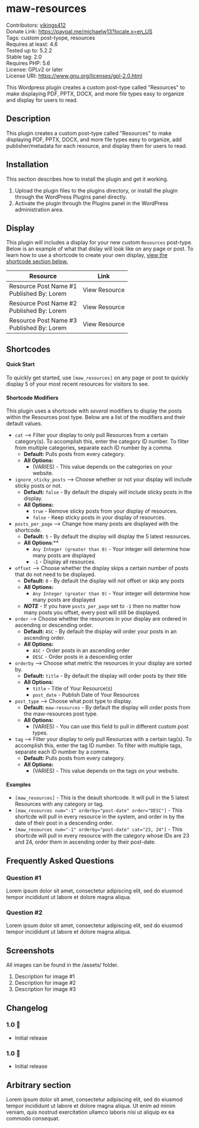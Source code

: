 # maw-resources
Contributors: [vikings412](https://profiles.wordpress.org/vikings412/) <br>
Donate Link: https://paypal.me/michaelw13?locale.x=en_US <br>
Tags: custom post-tyope, resources <br>
Requires at least: 4.6 <br>
Tested up to: 5.2.2 <br>
Stable tag: 2.0 <br>
Requires PHP: 5.6 <br>
License: GPLv2 or later <br>
License URI: https://www.gnu.org/licenses/gpl-2.0.html <br>

This Wordpress plugin creates a custom post-type called "Resources" to make displaying PDF, PPTX, DOCX, and more file types easy to organize and display for users to read.

## Description

This plugin creates a custom post-type called "Resources" to make displaying PDF, PPTX, DOCX, and more file types easy to organize, add publisher/metadata for each resource, and display them for users to read.

## Installation

This section describes how to install the plugin and get it working.

1. Upload the plugin files to the plugins directory, or install the plugin through the WordPress Plugins panel directly.
2. Activate the plugin through the Plugins panel in the WordPress administration area.

## Display
This plugin will includes a display for your new custom `Resources` post-type. Below is an example of what that dislay will look like on any page or post. To learn how to use a shortcode to create your own display, [view the shortcode section below.](https://github.com/mike-weiner/maw-resources/blob/master/README.md#shortcodes)

| Resource                                      | Link          |  
|-----------------------------------------------|---------------|
| Resource Post Name #1<br> Published By: Lorem | View Resource | 
| Resource Post Name #2<br> Published By: Lorem | View Resource |
| Resource Post Name #3<br> Published By: Lorem | View Resource | 

## Shortcodes

#### Quick Start
To quickly get started, use `[maw_resources]` on any page or post to quickly display 5 of your most recent resources for visitors to see. 

#### Shortcode Modifiers

This plugin uses a shortcode with *several* modifiers to display the posts within the Resources post type. Below are a list of the modifiers and their default values. 

- `cat` --> Filter your display to only pull Resources from a certain category(s). To accomplish this, enter the category ID number. To filter from multiple categories, separate each ID number by a comma. 
   * **Default:** Pulls posts from every category. 
   * **All Options:** 
      * (VARIES) - This value depends on the categories on your website.
- `ignore_sticky_posts` --> Choose whether or not your display will include sticky posts or not.  
   * **Default:** `false` - By default the dispaly _will_ include sticky posts in the display.
   * **All Options:** 
      * `true` - Remove sticky posts from your display of resources.
      * `false` - Keep sticky posts in your display of resources.
- `posts_per_page` --> Change how many posts are displayed with the shortcode. 
   * **Default:** `5` - By default the display will display the 5 latest resources.
   * **All Options**:** 
      * `Any Integer (greater than 0)` - Your integer will determine how many posts are displayed
      * `-1` - Display all resources.
- `offset` --> Choose whether the display skips a certain number of posts that do not need to be displayed.
   * **Default:** `0` - By default the display will _not_ offset or skip any posts
   * **All Options:** 
      * `Any Integer (greater than 0)` - Your integer will determine how many posts are displayed
   * **_NOTE_** - If you have `posts_per_page` set to `-1` then no matter how many posts you offset, every post will still be displayed.    
- `order` --> Choose whether the resources in your display are ordered in ascending or descending order. 
   * **Default:** `ASC` - By default the display will order your posts in an ascending order.
   * **All Options:** 
      * `ASC` - Order posts in an ascending order
      * `DESC` - Order posts in a descending order
- `orderby` --> Choose what metric the resources in your display are sorted by.
   * **Default:** `title` - By default the display will order posts by their title
   * **All Options:** 
      * `title` - Title of Your Resource(s)
      * `post_date` - Publish Date of Your Resources
- `post_type` --> Choose what post type to display.
   * **Default:** `maw-resources` - By default the display will order posts from the maw-resources post type.
   * **All Options:** 
      * (VARIES) - You can use this field to pull in different custom post types.      
- `tag` --> Filter your display to only pull Resources with a certain tag(s). To accomplish this, enter the tag ID number. To filter with multiple tags, separate each ID number by a comma. 
   * **Default:** Pulls posts from every category. 
   * **All Options:** 
      * (VARIES) - This value depends on the tags on your website.      
 
#### Examples
- `[maw_resources]` - This is the deault shortcode. It will pull in the 5 latest Resources with any category or tag.
- `[maw_resources num="-1" orderby="post-date" order="DESC"]` - This shortcde will pull in every resource in the system, and order in by the date of their post in a descending order.
- `[maw_resources num="-1" orderby="post-date" cat="23, 24"]` - This shortcde will pull in every resource with the category whose IDs are 23 and 24, order them in ascending order by their post-date.

## Frequently Asked Questions

### Question #1

Lorem ipsum dolor sit amet, consectetur adipiscing elit, sed do eiusmod tempor incididunt ut labore et dolore magna aliqua.

### Question #2

Lorem ipsum dolor sit amet, consectetur adipiscing elit, sed do eiusmod tempor incididunt ut labore et dolore magna aliqua.

## Screenshots
All images can be found in the /assets/ folder.

1. Description for image #1
2. Description for image #2
3. Description for image #3

## Changelog

### 1.0 🎉
* Initial release

### 1.0 🎉
* Initial release

## Arbitrary section

Lorem ipsum dolor sit amet, consectetur adipiscing elit, sed do eiusmod tempor incididunt ut labore et dolore magna aliqua. Ut enim ad minim veniam, quis nostrud exercitation ullamco laboris nisi ut aliquip ex ea commodo consequat.
